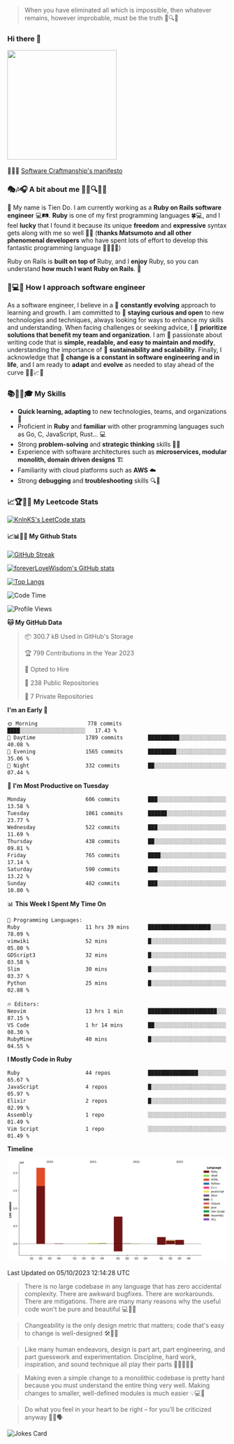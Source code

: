 > When you have eliminated all which is impossible, then whatever remains, however improbable, must be the truth 🤔🔍💡
### Hi there 👋

<!--
**foreverLoveWisdom/foreverLoveWisdom** is a ✨ _special_ ✨ repository because its `README.md` (this file) appears on your GitHub profile.

Here are some ideas to get you started:

- 🔭 I’m currently working on ...
- 🌱 I’m currently learning ...
- 👯 I’m looking to collaborate on ...
- 🤔 I’m looking for help with ...
- 💬 Ask me about ...
- 📫 How to reach me: ...
- 😄 Pronouns: ...
- ⚡ Fun fact: ...
-->

<img src="https://codecondo.com/wp-content/uploads/2017/09/railslogo.png" width="250" height="250">

 📜🔨🌟 [Software Craftmanship's manifesto](http://manifesto.softwarecraftsmanship.org/)

### 🎭🎶🎧 A bit about me 🕵️‍♀️🔍🕵️‍♂️
👋 My name is Tien Do. I am currently working as a **Ruby on Rails software engineer** 💻🛤️. **Ruby** is one of my first programming languages 🍀💻, and I feel **lucky** that I found it because its unique **freedom** and **expressive** syntax gets along with me so well 🤗💬 (**thanks Matsumoto and all other phenomenal developers** who have spent lots of effort to develop this fantastic programming language 🙏👨‍💻🌟)

Ruby on Rails is **built on top of** Ruby, and I **enjoy** Ruby, so you can understand **how much I want Ruby on Rails**. 🤩

### 🤔💻🔨 How I approach software engineer
As a software engineer, I believe in a 🔄 **constantly evolving** approach to learning and growth. I am committed to 🤔 **staying curious and open** to new technologies and techniques, always looking for ways to enhance my skills and understanding. When facing challenges or seeking advice, I 👥  **prioritize solutions that benefit my team and organization**. I am 🎉 passionate about writing code that is **simple, readable, and easy to maintain and modify**, understanding the importance of 🌱 **sustainability and scalability**. Finally, I acknowledge that 🌊 **change is a constant in software engineering and in life**, and I am ready to **adapt** and **evolve** as needed to stay ahead of the curve 🏃‍♂️📈🔄

### 📚🧑‍💻🎓 My Skills
- **Quick learning, adapting** to new technologies, teams, and organizations 🚀
- Proficient in **Ruby** and **familiar** with other programming languages such as Go, C, JavaScript, Rust... 💻
- Strong **problem-solving** and **strategic thinking** skills 🤔💡
- Experience with software architectures such as **microservices, modular monolith, domain driven designs** 🏗️
- Familiarity with cloud platforms such as **AWS** ☁️ 
- Strong **debugging** and **troubleshooting** skills 🔍🐞


### 📈🏆🧑‍💻 My Leetcode Stats
[![KnlnKS's LeetCode stats](https://leetcode-stats-six.vercel.app/?username=foreverLoveWisdom&theme=dark)](https://github.com/KnlnKS/leetcode-stats)

#### 📈📊👨‍💻  My Github Stats

[![GitHub Streak](https://github-readme-streak-stats.herokuapp.com/?user=foreverLoveWisdom&theme=dracula)](https://git.io/streak-stats)
&nbsp;
&nbsp;

[![foreverLoveWisdom's GitHub stats](https://github-readme-stats.vercel.app/api?username=foreverLoveWisdom&show_icons=true&theme=react&count_private=true)](https://github.com/anuraghazra/github-readme-stats)

[![Top Langs](https://github-readme-stats.vercel.app/api/top-langs/?username=foreverLoveWisdom&show_icons=true&theme=vue-dark)](https://github.com/anuraghazra/github-readme-stats)

<!--START_SECTION:waka-->
![Code Time](http://img.shields.io/badge/Code%20Time-2%2C382%20hrs%2040%20mins-blue)

![Profile Views](http://img.shields.io/badge/Profile%20Views-0-blue)

**🐱 My GitHub Data** 

> 📦 300.7 kB Used in GitHub's Storage 
 > 
> 🏆 799 Contributions in the Year 2023
 > 
> 💼 Opted to Hire
 > 
> 📜 238 Public Repositories 
 > 
> 🔑 7 Private Repositories 
 > 
**I'm an Early 🐤** 

```text
🌞 Morning                778 commits         ████░░░░░░░░░░░░░░░░░░░░░   17.43 % 
🌆 Daytime                1789 commits        ██████████░░░░░░░░░░░░░░░   40.08 % 
🌃 Evening                1565 commits        █████████░░░░░░░░░░░░░░░░   35.06 % 
🌙 Night                  332 commits         ██░░░░░░░░░░░░░░░░░░░░░░░   07.44 % 
```
📅 **I'm Most Productive on Tuesday** 

```text
Monday                   606 commits         ███░░░░░░░░░░░░░░░░░░░░░░   13.58 % 
Tuesday                  1061 commits        ██████░░░░░░░░░░░░░░░░░░░   23.77 % 
Wednesday                522 commits         ███░░░░░░░░░░░░░░░░░░░░░░   11.69 % 
Thursday                 438 commits         ██░░░░░░░░░░░░░░░░░░░░░░░   09.81 % 
Friday                   765 commits         ████░░░░░░░░░░░░░░░░░░░░░   17.14 % 
Saturday                 590 commits         ███░░░░░░░░░░░░░░░░░░░░░░   13.22 % 
Sunday                   482 commits         ███░░░░░░░░░░░░░░░░░░░░░░   10.80 % 
```


📊 **This Week I Spent My Time On** 

```text
💬 Programming Languages: 
Ruby                     11 hrs 39 mins      ████████████████████░░░░░   78.09 % 
vimwiki                  52 mins             █░░░░░░░░░░░░░░░░░░░░░░░░   05.80 % 
GDScript3                32 mins             █░░░░░░░░░░░░░░░░░░░░░░░░   03.58 % 
Slim                     30 mins             █░░░░░░░░░░░░░░░░░░░░░░░░   03.37 % 
Python                   25 mins             █░░░░░░░░░░░░░░░░░░░░░░░░   02.88 % 

🔥 Editors: 
Neovim                   13 hrs 1 min        ██████████████████████░░░   87.15 % 
VS Code                  1 hr 14 mins        ██░░░░░░░░░░░░░░░░░░░░░░░   08.30 % 
RubyMine                 40 mins             █░░░░░░░░░░░░░░░░░░░░░░░░   04.55 % 
```

**I Mostly Code in Ruby** 

```text
Ruby                     44 repos            ████████████████░░░░░░░░░   65.67 % 
JavaScript               4 repos             █░░░░░░░░░░░░░░░░░░░░░░░░   05.97 % 
Elixir                   2 repos             █░░░░░░░░░░░░░░░░░░░░░░░░   02.99 % 
Assembly                 1 repo              ░░░░░░░░░░░░░░░░░░░░░░░░░   01.49 % 
Vim Script               1 repo              ░░░░░░░░░░░░░░░░░░░░░░░░░   01.49 % 
```



**Timeline**

![Lines of Code chart](https://raw.githubusercontent.com/foreverLoveWisdom/foreverLoveWisdom/main/assets/bar_graph.png)


 Last Updated on 05/10/2023 12:14:28 UTC
<!--END_SECTION:waka-->


> There is no large codebase in any language that has zero accidental complexity. There are awkward bugfixes. There are workarounds. There are mitigations.
> There are many many reasons why the useful code won't be pure and beautiful 💻🐞🤔

> Changeability is the only design metric that matters; code that's easy to change is well-designed 🛠️🔄🎨

> Like many human endeavors, design is part art, part engineering, and part guesswork and experimentation. Discipline, hard work, inspiration, and sound technique all play their parts 🎨🧑‍💻🔬🧪

> Mak­ing even a sim­ple change to a mono­lith­ic code­base is pret­ty hard because you must under­stand the entire thing very well. Mak­ing changes to small­er, well-defined mod­ules is much easier 💡💻🤔
 
 > Do what you feel in your heart to be right – for you’ll be criticized anyway 💖🙏🗣️ 
 
![Jokes Card](https://readme-jokes.vercel.app/api)
